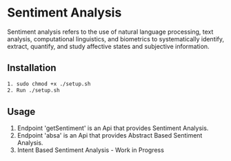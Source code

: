 # Sentiment Analysis

Sentiment analysis refers to the use of natural language processing, text analysis, computational linguistics, and biometrics to systematically identify, extract, quantify, and study affective states and subjective information.

## Installation

```bash
1. sudo chmod +x ./setup.sh
2. Run ./setup.sh
```

## Usage

1. Endpoint 'getSentiment' is an Api that provides Sentiment Analysis.
2. Endpoint 'absa' is an Api that provides Abstract Based Sentiment Analysis.
3. Intent Based Sentiment Analysis - Work in Progress